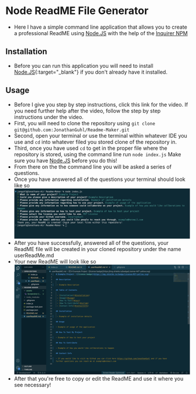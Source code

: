 # Node ReadME File Generator 

- Here I have a simple command line application that allows you to create a professional ReadME using [Node.JS](https://nodejs.org/en/) with the help of the [Inquirer NPM](https://www.npmjs.com/package/inquirer/v/8.2.4#examples)

## Installation

- Before you can run this application you will need to install [Node.JS](https://nodejs.org/en/download/){:target="_blank"} if you don't already have it installed.

## Usage

- Before I give you step by step instructions, click this link for the video. If you need further help after the video, follow the step by step instructions under the video.
- First, you will need to clone the repository using `git clone git@github.com:JonathanGuhl/Readme-Maker.git`
- Second, open your terminal or use the terminal within whatever IDE you use and `cd` into whatever filed you stored clone of the repository in.
- Third, once you have used `cd` to get in the proper file where the repository is stored, using the command line run `node index.js` Make sure you have [Node.JS](https://nodejs.org/en/download/) before you do this!
- From there on the the command line you will be asked a series of questions. 
- Once you have answered all of the questions your terminal should look like so 
 ![My Image](assets/terminal.png)
- After you have successfully, answered all of the questions, your ReadME file will be created in your cloned repository under the name userReadMe.md
- Your new ReadME will look like so 
 ![My Image](assets/readme.png)
- After that you're free to copy or edit the ReadME and use it where you see necessary!
